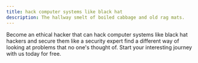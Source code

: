 ```yaml
---
title: hack computer systems like black hat
description: The hallway smelt of boiled cabbage and old rag mats.
---
```


Become an ethical hacker that can hack computer systems like black hat hackers and secure them like a security expert find a different way of looking at problems that no one's thought of. Start your interesting journey with us today for free.
